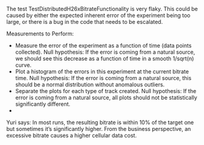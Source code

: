 The test TestDistributedH26xBitrateFunctionality is very flaky. This could be caused by either the expected inherent error of the experiment being too large, or there is a bug in the code that needs to be escalated. 

Measurements to Perform: 
- Measure the error of the experiment as a function of time (data points collected). Null hypothesis: If the error is coming from a natural source, we should see this decrease as a function of time in a smooth 1/sqrt(n) curve.  
- Plot a histogram of the errors in this experiment at the current bitrate time. Null hypothesis: If the error is coming from a natural source, this should be a normal distribution without anomalous outliers. 
- Separate the plots for each type of track created. Null hypothesis: If the error is coming from a natural source, all plots should not be statistically significantly different. 
- 






Yuri says:  In most runs, the resulting bitrate is within 10% of the target one but sometimes it’s significantly higher. From the business perspective, an excessive bitrate causes a higher cellular data cost.


